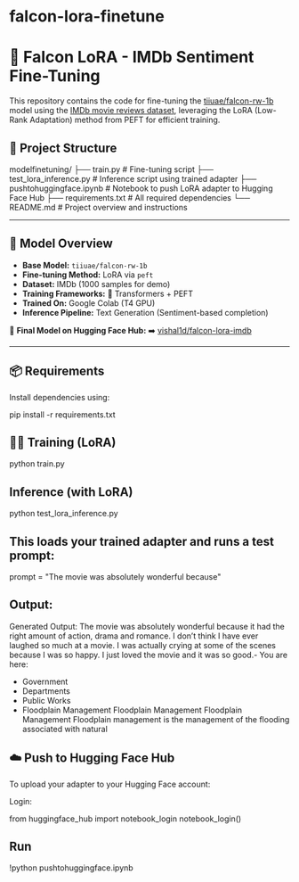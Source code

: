 # falcon-lora-finetune
# 🦅 Falcon LoRA - IMDb Sentiment Fine-Tuning

This repository contains the code for fine-tuning the [tiiuae/falcon-rw-1b](https://huggingface.co/tiiuae/falcon-rw-1b) model using the [IMDb movie reviews dataset](https://huggingface.co/datasets/imdb), leveraging the LoRA (Low-Rank Adaptation) method from PEFT for efficient training.

## 📂 Project Structure

modelfinetuning/
├── train.py # Fine-tuning script
├── test_lora_inference.py # Inference script using trained adapter
├── pushtohuggingface.ipynb # Notebook to push LoRA adapter to Hugging Face Hub
├── requirements.txt # All required dependencies
└── README.md # Project overview and instructions



---

## 🚀 Model Overview

- **Base Model:** `tiiuae/falcon-rw-1b`
- **Fine-tuning Method:** LoRA via `peft`
- **Dataset:** IMDb (1000 samples for demo)
- **Training Frameworks:** 🤗 Transformers + PEFT
- **Trained On:** Google Colab (T4 GPU)
- **Inference Pipeline:** Text Generation (Sentiment-based completion)

🧠 **Final Model on Hugging Face Hub:**
➡️ [vishal1d/falcon-lora-imdb](https://huggingface.co/vishal1d/falcon-lora-imdb)

---

## 📦 Requirements

Install dependencies using:

pip install -r requirements.txt

## 🏋️‍♂️ Training (LoRA)
python train.py
## Inference (with LoRA)
python test_lora_inference.py
## This loads your trained adapter and runs a test prompt:

prompt = "The movie was absolutely wonderful because"

## Output:
Generated Output:
The movie was absolutely wonderful because it had the right amount of action, drama and romance. I don’t think I have ever laughed so much at a movie. I was actually crying at some of the scenes because I was so happy. I just loved the movie and it was so good.- You are here:
- Government
- Departments
- Public Works
- Floodplain Management
Floodplain Management
Floodplain Management
Floodplain management is the management of the flooding associated with natural

## ☁️ Push to Hugging Face Hub
To upload your adapter to your Hugging Face account:

Login:

from huggingface_hub import notebook_login
notebook_login()

## Run
!python pushtohuggingface.ipynb








